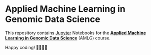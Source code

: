 # Applied Machine Learning in Genomic Data Science

This repository contains [Jupyter](https://jupyter.org) Notebooks for the **[Applied Machine Learning in Genomic Data Science](https://www.tnt.uni-hannover.de/edu/vorlesungen/AMLG/)** (AMLG) course.

Happy coding! 👩‍💻👨‍💻
